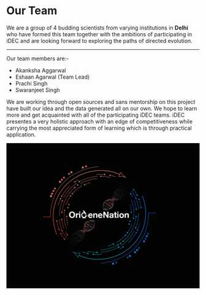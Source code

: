 # Our Team
We are a group of 4 budding scientists from varying institutions in **Delhi** who have formed this team together with the ambitions of participating in iDEC and are looking forward to exploring the paths of directed evolution. 
***
Our team members are:-

* Akanksha Aggarwal
* Eshaan Agarwal (Team Lead) 
* Prachi Singh 
* Swaranjeet Singh


We are working through open sources and sans mentorship on this project have built our idea and the data generated all on our own. We hope to learn more and get acquainted with all of the participating iDEC teams. iDEC presentes a very holistic approach with an edge of competitiveness while carrying the most appreciated form of learning which is through practical application.  

![Team_logo](./orgi2.png)
